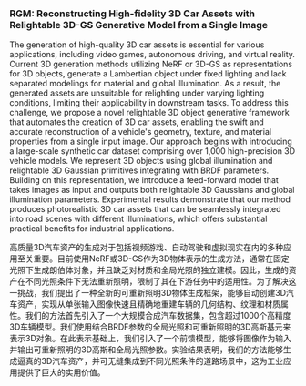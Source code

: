 ### RGM: Reconstructing High-fidelity 3D Car Assets with Relightable 3D-GS Generative Model from a Single Image

The generation of high-quality 3D car assets is essential for various applications, including video games, autonomous driving, and virtual reality. Current 3D generation methods utilizing NeRF or 3D-GS as representations for 3D objects, generate a Lambertian object under fixed lighting and lack separated modelings for material and global illumination. As a result, the generated assets are unsuitable for relighting under varying lighting conditions, limiting their applicability in downstream tasks. To address this challenge, we propose a novel relightable 3D object generative framework that automates the creation of 3D car assets, enabling the swift and accurate reconstruction of a vehicle's geometry, texture, and material properties from a single input image. Our approach begins with introducing a large-scale synthetic car dataset comprising over 1,000 high-precision 3D vehicle models. We represent 3D objects using global illumination and relightable 3D Gaussian primitives integrating with BRDF parameters. Building on this representation, we introduce a feed-forward model that takes images as input and outputs both relightable 3D Gaussians and global illumination parameters. Experimental results demonstrate that our method produces photorealistic 3D car assets that can be seamlessly integrated into road scenes with different illuminations, which offers substantial practical benefits for industrial applications.

高质量3D汽车资产的生成对于包括视频游戏、自动驾驶和虚拟现实在内的多种应用至关重要。目前使用NeRF或3D-GS作为3D物体表示的生成方法，通常在固定光照下生成朗伯体对象，并且缺乏对材质和全局光照的独立建模。因此，生成的资产在不同光照条件下无法重新照明，限制了其在下游任务中的适用性。为了解决这一挑战，我们提出了一种全新的可重新照明3D物体生成框架，能够自动创建3D汽车资产，实现从单张输入图像快速且精确地重建车辆的几何结构、纹理和材质属性。我们的方法首先引入了一个大规模合成汽车数据集，包含超过1000个高精度3D车辆模型。我们使用结合BRDF参数的全局光照和可重新照明的3D高斯基元来表示3D对象。在此表示基础上，我们引入了一个前馈模型，能够将图像作为输入并输出可重新照明的3D高斯和全局光照参数。实验结果表明，我们的方法能够生成逼真的3D汽车资产，并可无缝集成到不同光照条件的道路场景中，这为工业应用提供了巨大的实用价值。
